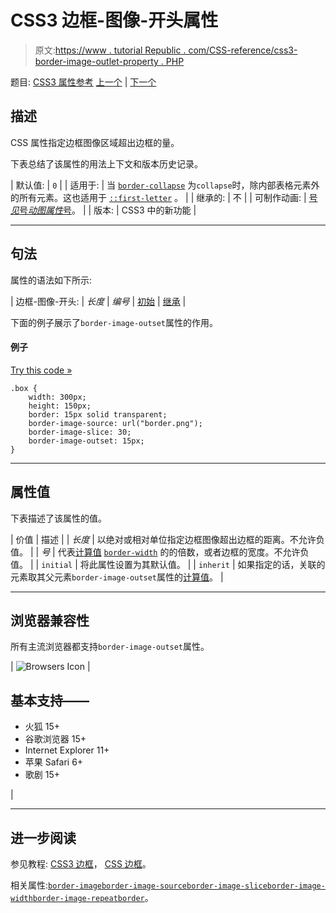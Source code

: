 # CSS3 边框-图像-开头属性

> 原文:[https://www . tutorial Republic . com/CSS-reference/css3-border-image-outlet-property . PHP](https://www.tutorialrepublic.com/css-reference/css3-border-image-outset-property.php)

题目: [CSS3 属性参考](css3-properties.php) [上一个](css3-border-image-property.php) | [下一个](css3-border-image-repeat-property.php)

## 描述

CSS 属性指定边框图像区域超出边框的量。

下表总结了该属性的用法上下文和版本历史记录。

| 默认值: | `0` |
| 适用于: | 当
[`border-collapse`](css-border-collapse-property.php) 为`collapse`时，除内部表格元素外的所有元素。这也适用于 [`::first-letter`](../css-tutorial/css-pseudo-elements.php#first-letter) 。 |
| 继承的: | 不 |
| 可制作动画: | [号*见*号*动图属性*号](css-animatable-properties.php)。 |
| 版本: | CSS3 中的新功能 |

* * *

## 句法

属性的语法如下所示:

| 边框-图像-开头: | *长度* &#124; *编号* &#124; [初始](../definitions.php#initial) &#124; [继承](../definitions.php#inherit) |

下面的例子展示了`border-image-outset`属性的作用。

#### 例子

[Try this code »](../codelab.php?topic=css3&file=border-image-outset-property "Try this code using online Editor")

```
.box {
    width: 300px;
    height: 150px;
    border: 15px solid transparent;
    border-image-source: url("border.png");
    border-image-slice: 30;
    border-image-outset: 15px;
}
```

* * *

## 属性值

下表描述了该属性的值。

| 价值 | 描述 |
| *长度* | 以绝对或相对单位指定边框图像超出边框的距离。不允许负值。 |
| *号* | 代表[计算值](../definitions.php#computed-value) [`border-width`](css-border-width-property.php) 的的倍数，或者边框的宽度。不允许负值。 |
| `initial` | 将此属性设置为其默认值。 |
| `inherit` | 如果指定的话，关联的元素取其父元素`border-image-outset`属性的[计算值](../definitions.php#computed-value)。 |

* * *

## 浏览器兼容性

所有主流浏览器都支持`border-image-outset`属性。

| ![Browsers Icon](../Images/e9331123c77668c1832e541c2fca1002.png) | 

## 基本支持——

*   火狐 15+
*   谷歌浏览器 15+
*   Internet Explorer 11+
*   苹果 Safari 6+
*   歌剧 15+

 |

* * *

## 进一步阅读

参见教程: [CSS3 边框](../css-tutorial/css3-border.php)， [CSS 边框](../css-tutorial/css-border.php)。

相关属性:[`border-image`](css3-border-image-property.php)[`border-image-source`](css3-border-image-source-property.php)[`border-image-slice`](css3-border-image-slice-property.php)[`border-image-width`](css3-border-image-width-property.php)[`border-image-repeat`](css3-border-image-repeat-property.php)[`border`](css-border-property.php)。